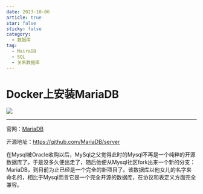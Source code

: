 ```yaml
---
date: 2023-10-06
article: true
star: false
sticky: false
category:
  - 数据库
tag:
  - MairaDB
  - SQL
  - 关系数据库
---
```


# Docker上安装MariaDB

![](https://public-1308755698.cos.ap-chongqing.myqcloud.com//img/202310111859077.png)
<!-- more -->
---

官网：[MariaDB](https://mariadb.org/)

开源地址：https://github.com/MariaDB/server

在Mysql被Oracle收购以后，MySql之父觉得此时的Mysql不再是一个纯粹的开源数据库了。于是没多久便出走了，随后他便从Mysql社区fork出来一个新的分支：MariaDB，到目前为止已经是一个完全的新项目了。该数据库以他女儿的名字来命名的，相比于Mysql而言它是一个完全开源的数据库，在协议和表定义方面完全兼容。

